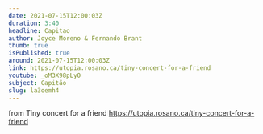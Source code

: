 ```yaml
---
date: 2021-07-15T12:00:03Z
duration: 3:40
headline: Capitao
author: Joyce Moreno & Fernando Brant
thumb: true
isPublished: true
around: 2021-07-15T12:00:03Z
link: https://utopia.rosano.ca/tiny-concert-for-a-friend
youtube: _oM3X98pLy0
subject: Capitão
slug: la3oemh4
---
```

from Tiny concert for a friend https://utopia.rosano.ca/tiny-concert-for-a-friend
